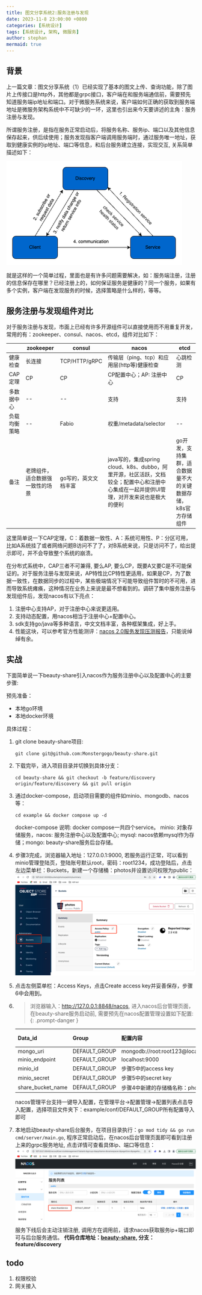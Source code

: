 ```yaml
---
title: 图文分享系统2:服务注册与发现
date: 2023-11-8 23:00:00 +0800
categories: [系统设计]
tags: [系统设计, 架构, 微服务]
author: stephan
mermaid: true
---
```


## 背景
上一篇文章：图文分享系统（1）已经实现了基本的图文上传、查询功能，除了图片上传接口是http外，其他都是grpc接口，客户端在和服务端通信前，需要预先知道服务端ip地址和端口。对于微服务系统来说，客户端如何正确的获取到服务端地址是微服务架构系统中不可缺少的一环，这里也引出来今天要讲述的主角：服务注册与发现。

所谓服务注册，是指在服务正常启动后，将服务名称、服务ip、端口以及其他信息保存起来，供后续使用；服务发现指客户端调用服务端时，通过服务唯一地址，获取到健康实例的ip地址、端口等信息，和后台服务建立连接，实现交互, 关系简单描述如下：

![avatar](/assets/img/nov/discovery.png)

就是这样的一个简单过程，里面也是有许多问题需要解决，如：服务端注册，注册的信息保存在哪里？已经注册上的，如何保证服务是健康的？同一个服务，如果有多个实例，客户端在发现服务的时候，选择策略是什么样的，等等。

## 服务注册与发现组件对比
对于服务注册与发现，市面上已经有许多开源组件可以直接使用而不用重复开发，常用的有：zookeeper、consul、nacos、etcd，组件对比如下：

|  | zookeeper | consul | nacos | etcd |
| ---- | ---- | ---- | ---- | ---- |
| 健康检查 | 长连接 | TCP/HTTP/gRPC | 传输层（ping、tcp）和应用层(http等)健康检查 | 心跳检测 |
| CAP定理 | CP | CP | CP配置中心；AP: 注册中心 | CP |
| 多数据中心 | -- | -- | 支持 | 支持 |
| 负载均衡策略 | -- | Fabio | 权重/metadata/selector | -- |
| 备注 | 老牌组件，适合数据强一致性的场景 | go写的，英文文档丰富 | java写的，集成spring cloud、k8s、dubbo，阿里开源，社区活跃，文档较全；配置中心和注册中心集成在一起并提供UI管理，对开发来说也是极大的便利 |go开发，支持集群，适合数据量不大的关键数据存储，k8s官方存储组件 |


这里简单说一下CAP定理，C：着数据一致性、A：系统可用性、P：分区可用，比如A系统挂了或者网络问题B访问不了了，对B系统来说，只是访问不了，给出提示即可，并不会导致整个系统的崩溃。

在分布式系统中，CAP三者不可兼得, 要么AP, 要么CP，既要A又要C是不可能保证的。对于服务注册与发现来说，AP特性比CP特性更适用，如果是CP，为了数据一致性，在数据同步的过程中，某些极端情况下可能导致组件暂时的不可用，进而导致系统瘫痪，这种情况在业务上来说是最不想看到的。调研了集中服务注册与发现组件后，发现nacos有以下亮点：

1. 注册中心支持AP，对于注册中心来说更适用。
2. 支持动态配置，用nacos相当于注册中心+配置中心。
3. sdk支持go/java等多种语言，中文文档丰富，各种框架集成，好上手。
4. 性能这块，可以参考官方性能测评：[nacos 2.0服务发现压测报告](https://nacos.io/zh-cn/docs/v2/guide/admin/nacos2-naming-benchmark.html)，只能说绰绰有余。

## 实战
下面简单说一下beauty-share引入nacos作为服务注册中心以及配置中心的主要步骤:

预先准备：
- 本地go环境
- 本地docker环境

具体过程：

1. git clone beauty-share项目:
   ```shell
   git clone git@github.com:Monstergogo/beauty-share.git
   ```

2. 下载完毕，进入项目目录并切换到具体分支：
   ```shell
   cd beauty-share && git checkout -b feature/discovery origin/feature/discovery && git pull origin
   ```

3. 通过docker-compose，启动项目需要的组件如minio、mongodb、nacos等：
   ```shell
   cd example && docker compose up -d  
   ```
   docker-compose 说明: docker compose一共四个service。
   minio: 对象存储服务，nacos: 服务注册中心以及配置中心; mysql: nacos依赖mysql作为存储；mongo: beauty-share服务后台存储。

4. 步骤3完成，浏览器输入地址：127.0.0.1:9000, 若服务运行正常，可以看到minio管理登陆页，登陆账号默认root，密码：root1234，成功登陆后，点击左边菜单栏：Buckets，新建一个存储桶：photos并设置访问权限为public：
![avatar](/assets/img/nov/new_bucket.png)

5. 点击左侧菜单栏：Access Keys，点击Create access key并妥善保存，步骤6中会用到。

6. > 浏览器输入：http://127.0.0.1:8848/nacos, 进入nacos后台管理页面，在beauty-share服务启动前, 需要预先在nacos配置管理设置如下配置:{: .prompt-danger }

    | Data_id           | Group         | 配置内容                                         | 内容格式 |
    |-------------------|---------------|----------------------------------------------|------|
    | mongo_uri         | DEFAULT_GROUP | mongodb://root:root123@localhost:27017/share | TEXT |
    | minio_endpoint    | DEFAULT_GROUP | localhost:9000                               | TEXT |
    | minio_id          | DEFAULT_GROUP | 步骤5中的access key                            | TEXT |
    | minio_secret      | DEFAULT_GROUP | 步骤5中的secret key                      | TEXT |
    | share_bucket_name | DEFAULT_GROUP | 步骤4中新建的存储桶名称：photos                             | TEXT |

   
   nacos管理平台支持一键导入配置，在管理平台->配置管理->配置列表点击导入配置，选择项目文件夹下：example/conf/DEFAULT_GROUP所有配置导入即可

7. 本地启动beauty-share后台服务，在项目目录执行：`go mod tidy && go run cmd/server/main.go`, 程序正常启动后，在nacos后台管理页面即可看到注册上来的grpc服务地址, 点击详情可查看具体ip、端口等信息：
![avatar](/assets/img/nov/minio-discovery.png)
服务下线后会主动注销注册, 调用方在调用前，请求nacos获取服务ip+端口即可与后台服务通信。
**代码仓库地址：[beauty-share](https://github.com/Monstergogo/beauty-share/tree/feature/discovery), 分支：feature/discovery**

## todo
1. 权限校验
2. 网关接入